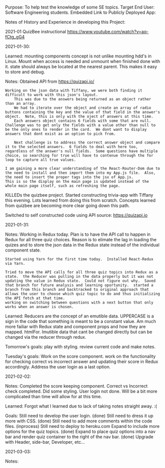 Purpose:
    To help test the knowledge of some SE topics.
Target End User:
    Software Engineering students.
Embedded Link to Publicly Deployed App:
    <pending>


Notes of History and Experience in developing this Project:

2021-01 QuizBee instructional
https://www.youtube.com/watch?v=aq-fCtg_gG4

2021-01-30:

Learned:
    mounting components concept is not unlike mounting hdd's in Linux.  Mount when access is needed and unmount when finished done with it.
    state should always be located at the nearest parent.  This makes it easy to store and debug.

Notes:
    Obtained API from https://quizapi.io/

    Working on the json data with Tiffany, we were both finding it difficult to work with this json's layout.
        This was due to the answers being returned as an object rather than an array.
        We had to iterate over the object and create an array of radio buttons containing the key and the value of that field in the answer's object.  Note, this is only with the oject of answers at this time.  
        Each answers object contains 6 fields with some that are null.  Challenge was to get only the fields with a value other than null to be the only ones to render in the card.  We dont want to display answers that dont exist as an option to pick from.

        Next challenge is to address the correct answer object and compare it to the selected answers.  6 fields to deal with here too, regardless of the answer's null fields.  Some questions have multiple choice, so searching for true will have to contenue through the for loop to capture all true values.

    I am gaining a more clear understanding of the React-Router-Dom due to the need to install and then import them into my App.js file.  Also, the need to insert the proper tags into the jsx of App.js.
    This is so the display on the main page is updated instead of the whole main page itself, such as refreshing the page.

KILLEDs the quizbee project.  Started constructing trivia-app with Tiffany this evening.  Lots learned from doing this from scratch.  Concepts learned from quizbee are becoming more clear going down this path.

Switched to self constructed code using API source:  https://quizapi.io




2021-01-31:

Notes:
    Working in Redux today.  Plan is to have the API call to happen in Redux for all three quiz choices.  Reason is to elimate the lag in loading the quizes and to store the json data in the Redux state instead of the individual component state.

    Started using Yarn for the first time today.  Installed React-Redux via Yarn.

    Tried to move the API calls for all three quiz topics into Redux as a state.  the Reducer was pulling in the data properly but it was not updating the value in Redux state.  Could not figure out why.  Saved that branch for future analysis and learning oportunity.  started a branch from this branch and backtracked to original approach that allows the user to choose which quiz topic to do and thus initializing the API fetch at that time.
    working on switching between questions with a next button that only works when an answer is chosen.

Learned:
    Reducers are the concept of an emutible data.
    UPPERCASE is a sign in the code that something is meant to be a constant value.
    Am much more failiar with Redux state and component props and how they are mapped.
    htmlFor.
    Imutible data that cant be changed directly but can be changed via the reducer through redux.

Tomorrow's goals:
    play with styling.
    review current code and make notes.

Tuesday's goals:
    Work on the score component.
    work on the functionality for checking correct vs incorrect answer and updating their score in Redux accordingly.
    Address the user login as a last option.



2021-02-02:

Notes:
    Completed the score keeping component.  Correct vs Incorrect check completed.  Did some styling.
    User login not done.  Will be a bit more complicated than time will allow for at this time.

Learned:
    Forgot what I learned due to lack of taking notes straight away.  :(



Goals:
    Still need to develop the user login.  (done)
    Still need to dress it up more with CSS. (done)
    Still need to add more comments within the code files. (inprocess)
    Still need to deploy to heroku.com
    Expand to include more options for the quiz topics. (done)
    Expand to place quiz options into a nav bar and render quiz container to the right of the nav bar. (done)
    Upgrade with Header, side-bar, Developer, etc...


2021-03-03:

Notes:
    



